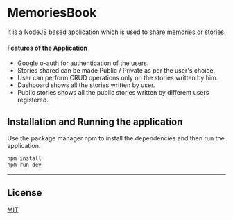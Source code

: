 # MemoriesBook

It is a NodeJS based application which is used to share memories or stories.

#### Features of the Application

- Google o-auth for authentication of the users.
- Stories shared can be made Public / Private as per the user's choice.
- User can perform CRUD operations only on the stories written by him.
- Dashboard shows all the stories written by user.
- Public stories shows all the public stories written by different users registered.

## Installation and Running the application

Use the package manager npm to install the dependencies and then run the application.

```bash
npm install
npm run dev
```

---

## License

[MIT](https://choosealicense.com/licenses/mit/)
